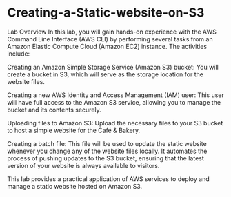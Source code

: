 # Creating-a-Static-website-on-S3
Lab Overview
In this lab, you will gain hands-on experience with the AWS Command Line Interface (AWS CLI) by performing several tasks from an Amazon Elastic Compute Cloud (Amazon EC2) instance. The activities include:

Creating an Amazon Simple Storage Service (Amazon S3) bucket: You will create a bucket in S3, which will serve as the storage location for the website files.

Creating a new AWS Identity and Access Management (IAM) user: This user will have full access to the Amazon S3 service, allowing you to manage the bucket and its contents securely.

Uploading files to Amazon S3: Upload the necessary files to your S3 bucket to host a simple website for the Café & Bakery.

Creating a batch file: This file will be used to update the static website whenever you change any of the website files locally. It automates the process of pushing updates to the S3 bucket, ensuring that the latest version of your website is always available to visitors.

This lab provides a practical application of AWS services to deploy and manage a static website hosted on Amazon S3.
